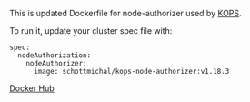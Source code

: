 This is updated Dockerfile for node-authorizer used by [KOPS](https://github.com/kubernetes/kops).

To run it, update your cluster spec file with:
```
spec:
  nodeAuthorization:
    nodeAuthorizer:
      image: schottmichal/kops-node-authorizer:v1.18.3
```

[Docker Hub](https://hub.docker.com/repository/docker/schottmichal/kops-node-authorizer)
